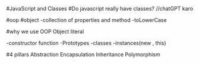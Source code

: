 #JavaScript and Classes
#Do javascript really have classes?    //chatGPT karo

#oop
#object
-collection of properties and method
-toLowerCase

#why we use OOP
Object literal

-constructor function
-Prototypes
-classes
-instances(new , this)


#4 pillars
Abstraction Encapsulation Inheritance Polymorphism



